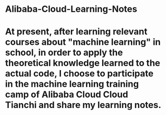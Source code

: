 # Alibaba-Cloud-Learning-Notes
# At present, after learning relevant courses about "machine learning" in school, in order to apply the theoretical knowledge learned to the actual code, I choose to participate in the machine learning training camp of Alibaba Cloud Cloud Tianchi and share my learning notes.
